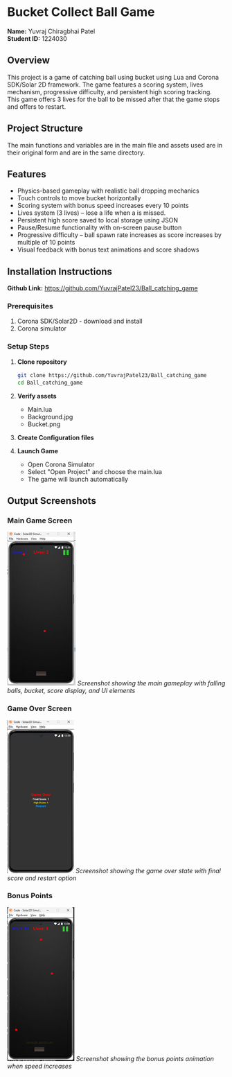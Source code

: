 # Bucket Collect Ball Game

**Name:** Yuvraj Chiragbhai Patel  
**Student ID:** 1224030

## Overview

This project is a game of catching ball using bucket using Lua and Corona SDK/Solar 2D framework. The game features a scoring system, lives mechanism, progressive difficulty, and persistent high scoring tracking. This game offers 3 lives for the ball to be missed after that the game stops and offers to restart.

## Project Structure

The main functions and variables are in the main file and assets used are in their original form and are in the same directory.

## Features

- Physics-based gameplay with realistic ball dropping mechanics
- Touch controls to move bucket horizontally
- Scoring system with bonus speed increases every 10 points
- Lives system (3 lives) – lose a life when a is missed.
- Persistent high score saved to local storage using JSON
- Pause/Resume functionality with on-screen pause button
- Progressive difficulty – ball spawn rate increases as score increases by multiple of 10 points
- Visual feedback with bonus text animations and score shadows

## Installation Instructions

**Github Link:** https://github.com/YuvrajPatel23/Ball_catching_game

### Prerequisites

1. Corona SDK/Solar2D - download and install
2. Corona simulator

### Setup Steps

1. **Clone repository**

   ```bash
   git clone https://github.com/YuvrajPatel23/Ball_catching_game
   cd Ball_catching_game
   ```

2. **Verify assets**

   - Main.lua
   - Background.jpg
   - Bucket.png

3. **Create Configuration files**

4. **Launch Game**
   - Open Corona Simulator
   - Select "Open Project" and choose the main.lua
   - The game will launch automatically

## Output Screenshots

### Main Game Screen

![Main Game Screen](Output/Picture1.png)
_Screenshot showing the main gameplay with falling balls, bucket, score display, and UI elements_

### Game Over Screen

![Game Over Screen](Output/Picture2.png)
_Screenshot showing the game over state with final score and restart option_

### Bonus Points

![Bonus Points](Output/Picture3.png)
_Screenshot showing the bonus points animation when speed increases_

